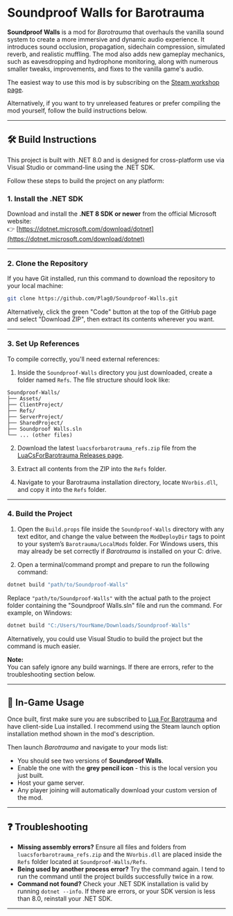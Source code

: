 # Soundproof Walls for Barotrauma

**Soundproof Walls** is a mod for *Barotrauma* that overhauls the vanilla sound system to create a more immersive and dynamic audio experience. It introduces sound occlusion, propagation, sidechain compression, simulated reverb, and realistic muffling. The mod also adds new gameplay mechanics, such as eavesdropping and hydrophone monitoring, along with numerous smaller tweaks, improvements, and fixes to the vanilla game's audio.

The easiest way to use this mod is by subscribing on the [Steam workshop page](https://steamcommunity.com/sharedfiles/filedetails/?id=3153737715).

Alternatively, if you want to try unreleased features or prefer compiling the mod yourself, follow the build instructions below.

---

## 🛠️ Build Instructions

This project is built with .NET 8.0 and is designed for cross-platform use via Visual Studio or command-line using the .NET SDK.

Follow these steps to build the project on any platform:

### 1. Install the .NET SDK

Download and install the **.NET 8 SDK or newer** from the official Microsoft website:  
👉 [https://dotnet.microsoft.com/download/dotnet](https://dotnet.microsoft.com/download/dotnet)

---

### 2. Clone the Repository

If you have Git installed, run this command to download the repository to your local machine:

```bash
git clone https://github.com/Plag0/Soundproof-Walls.git
```

Alternatively, click the green "Code" button at the top of the GitHub page and select "Download ZIP", then extract its contents wherever you want.

---

### 3. Set Up References

To compile correctly, you'll need external references:

1. Inside the `Soundproof-Walls` directory you just downloaded, create a folder named `Refs`. The file structure should look like:
```
Soundproof-Walls/
├── Assets/
├── ClientProject/
├── Refs/
├── ServerProject/
├── SharedProject/
├── Soundproof Walls.sln
└── ... (other files)
```

2. Download the latest `luacsforbarotrauma_refs.zip` file from the [LuaCsForBarotrauma Releases page](https://github.com/evilfactory/LuaCsForBarotrauma/releases/download/latest/luacsforbarotrauma_refs.zip).

3. Extract all contents from the ZIP into the `Refs` folder.

4. Navigate to your Barotrauma installation directory, locate `NVorbis.dll`, and copy it into the `Refs` folder.

---

### 4. Build the Project

1. Open the `Build.props` file inside the `Soundproof-Walls` directory with any text editor, and change the value between the `ModDeployDir` tags to point to your system’s `Barotrauma/LocalMods` folder. For Windows users, this may already be set correctly if *Barotrauma* is installed on your C: drive.

2. Open a terminal/command prompt and prepare to run the following command:

```bash
dotnet build "path/to/Soundproof-Walls"
```

Replace `"path/to/Soundproof-Walls"` with the actual path to the project folder containing the "Soundproof Walls.sln" file and run the command.
For example, on Windows:

```bash
dotnet build "C:/Users/YourName/Downloads/Soundproof-Walls"
```

Alternatively, you could use Visual Studio to build the project but the command is much easier.

**Note:**  
You can safely ignore any build warnings. If there are errors, refer to the troubleshooting section below.

---

## 🧪 In-Game Usage

Once built, first make sure you are subscribed to [Lua For Barotrauma](https://steamcommunity.com/sharedfiles/filedetails/?id=2559634234) and have client-side Lua installed. I recommend using the Steam launch option installation method shown in the mod's description.

Then launch *Barotrauma* and navigate to your mods list:

- You should see two versions of **Soundproof Walls**.
- Enable the one with the **grey pencil icon** - this is the local version you just built.
- Host your game server.
- Any player joining will automatically download your custom version of the mod.

---

## ❓ Troubleshooting

- **Missing assembly errors?** Ensure all files and folders from `luacsforbarotrauma_refs.zip` and the `NVorbis.dll` are placed inside the `Refs` folder located at `Soundproof-Walls/Refs`.
- **Being used by another process error?** Try the command again. I tend to run the command until the project builds successfully twice in a row.
- **Command not found?** Check your .NET SDK installation is valid by running `dotnet --info`. If there are errors, or your SDK version is less than 8.0, reinstall your .NET SDK.
---
